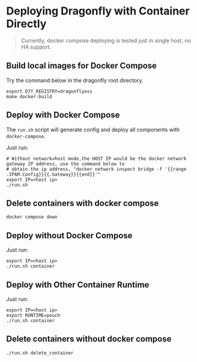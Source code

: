 # Deploying Dragonfly with Container Directly

> Currently, docker compose deploying is tested just in single host, no HA support.

## Build local images for Docker Compose

Try the command below in the dragonfly root directory.

```shell
export D7Y_REGISTRY=dragonflyoss
make docker-build
```

## Deploy with Docker Compose

The `run.sh` script will generate config and deploy all components with `docker-compose`.

Just run:

```shell
# Without network=host mode,the HOST IP would be the docker network gateway IP address, use the command below to
# obtain the ip address, "docker network inspect bridge -f '{{range .IPAM.Config}}{{.Gateway}}{{end}}'"
export IP=<host ip>
./run.sh
```

## Delete containers with docker compose

```shell
docker compose down
```

## Deploy without Docker Compose

Just run:

```shell
export IP=<host ip>
./run.sh container
```

## Deploy with Other Container Runtime

Just run:

```shell
export IP=<host ip>
export RUNTIME=pouch
./run.sh container
```

## Delete containers without docker compose

```shell
./run.sh delete_container
```

